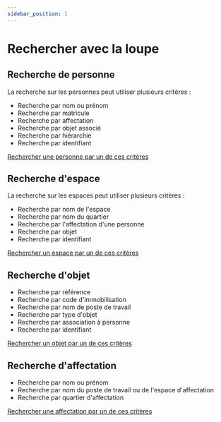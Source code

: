 ```yaml
---
sidebar_position: 1
---
```

# Rechercher avec la loupe



## Recherche de personne

La recherche sur les personnes peut utiliser plusieurs critères :

-   Recherche par nom ou prénom
-   Recherche par matricule
-   Recherche par affectation
-   Recherche par objet associé
-   Recherche par hiérarchie
-   Recherche par identifiant


[Rechercher une personne par un de ces critères](/docs/tutorials/person/edit.md#rechercher-une-personne)


## Recherche d'espace

La recherche sur les espaces peut utiliser plusieurs critères :

-   Recherche par nom de l'espace
-   Recherche par nom du quartier
-   Recherche par l'affectation d'une personne
-   Recherche par objet
-   Recherche par identifiant

[Rechercher un espace par un de ces critères](/docs/tutorials/surfaces/room/edit.md#rechercher-un-espace)

## Recherche d'objet

-   Recherche par référence
-   Recherche par code d'immobilisation
-   Recherche par nom de poste de travail
-   Recherche par type d'objet
-   Recherche par association à personne
-   Recherche par identifiant

[Rechercher un objet par un de ces critères](/docs/tutorials/objects/item/edit.md#rechercher-un-objet)

## Recherche d'affectation

-   Recherche par nom ou prénom
-   Recherche par nom du poste de travail ou de l'espace d'affectation
-   Recherche par quartier d'affectation


[Rechercher une affectation par un de ces critères](/docs/tutorials/affectations/intro.md#rechercher-une-affectation)